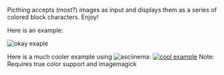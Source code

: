 Picthing accepts (most?) images as input and displays
them as a series of colored block characters. Enjoy!

Here is an example:

![okay exaple](https://i.imgur.com/21Pf0ri.png)

Here is a much cooler example using ![asciinema](https://github.com/asciinema/asciinema):
[![cool example](https://asciinema.org/a/RWbty1NZwxQy3xNo8D0uS6mFh.png)](https://asciinema.org/a/RWbty1NZwxQy3xNo8D0uS6mFh?autoplay=1)
Note: Requires true color support and imagemagick
